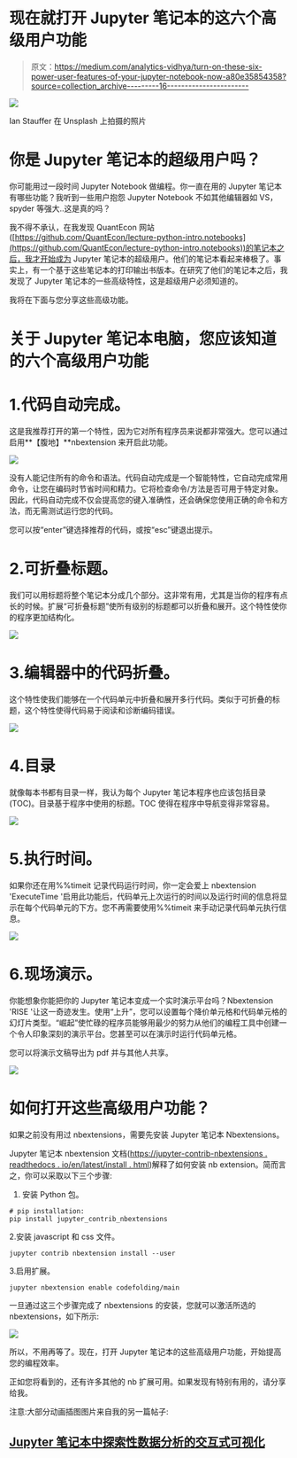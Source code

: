 # 现在就打开 Jupyter 笔记本的这六个高级用户功能

> 原文：<https://medium.com/analytics-vidhya/turn-on-these-six-power-user-features-of-your-jupyter-notebook-now-a80e35854358?source=collection_archive---------16----------------------->

![](img/d6a8e63ce08cdbb5f511c43ff3ecffb1.png)

Ian Stauffer 在 Unsplash 上拍摄的照片

# 你是 Jupyter 笔记本的超级用户吗？

你可能用过一段时间 Jupyter Notebook 做编程。你一直在用的 Jupyter 笔记本有哪些功能？我听到一些用户抱怨 Jupyter Notebook 不如其他编辑器如 VS，spyder 等强大..这是真的吗？

我不得不承认，在我发现 QuantEcon 网站([https://github.com/QuantEcon/lecture-python-intro.notebooks](https://github.com/QuantEcon/lecture-python-intro.notebooks))的笔记本之后，我才开始成为 Jupyter 笔记本的超级用户。他们的笔记本看起来棒极了。事实上，有一个基于这些笔记本的打印输出书版本。在研究了他们的笔记本之后，我发现了 Jupyter 笔记本的一些高级特性，这是超级用户必须知道的。

我将在下面与您分享这些高级功能。

# 关于 Jupyter 笔记本电脑，您应该知道的六个高级用户功能

# 1.代码自动完成。

这是我推荐打开的第一个特性，因为它对所有程序员来说都非常强大。您可以通过启用**【腹地】**nbextension 来开启此功能。

![](img/b48797071e833f472e92522e3575b0ff.png)

没有人能记住所有的命令和语法。代码自动完成是一个智能特性，它自动完成常用命令，让您在编码时节省时间和精力。它将检查命令/方法是否可用于特定对象。因此，代码自动完成不仅会提高您的键入准确性，还会确保您使用正确的命令和方法，而无需测试运行您的代码。

您可以按“enter”键选择推荐的代码，或按“esc”键退出提示。

# 2.可折叠标题。

我们可以用标题将整个笔记本分成几个部分。这非常有用，尤其是当你的程序有点长的时候。扩展“可折叠标题”使所有级别的标题都可以折叠和展开。这个特性使你的程序更加结构化。

![](img/3b503b9f86eb5a346ee3ac2b9757ff11.png)

# 3.编辑器中的代码折叠。

这个特性使我们能够在一个代码单元中折叠和展开多行代码。类似于可折叠的标题，这个特性使得代码易于阅读和诊断编码错误。

![](img/fa7f898e2d8dbeb3ff292a0409732fad.png)

# 4.目录

就像每本书都有目录一样，我认为每个 Jupyter 笔记本程序也应该包括目录(TOC)。目录基于程序中使用的标题。TOC 使得在程序中导航变得非常容易。

![](img/a7d8b93bcb5dfe92039f47dd14b75f0d.png)

# 5.执行时间。

如果你还在用%%timeit 记录代码运行时间，你一定会爱上 nbextension 'ExecuteTime '启用此功能后，代码单元上次运行的时间以及运行时间的信息将显示在每个代码单元的下方。您不再需要使用%%timeit 来手动记录代码单元执行信息。

![](img/b850fb6c71cc4a24656a903429808316.png)

# 6.现场演示。

你能想象你能把你的 Jupyter 笔记本变成一个实时演示平台吗？Nbextension 'RISE '让这一奇迹发生。使用“上升”，您可以设置每个降价单元格和代码单元格的幻灯片类型。“崛起”使忙碌的程序员能够用最少的努力从他们的编程工具中创建一个令人印象深刻的演示平台。您甚至可以在演示时运行代码单元格。

您可以将演示文稿导出为 pdf 并与其他人共享。

![](img/de4d28e3e24041d0d7c30e6a44ca0c24.png)

# 如何打开这些高级用户功能？

如果之前没有用过 nbextensions，需要先安装 Jupyter 笔记本 Nbextensions。

Jupyter 笔记本 nbextension 文档([https://jupyter-contrib-nbextensions . readthedocs . io/en/latest/install . html](https://jupyter-contrib-nbextensions.readthedocs.io/en/latest/install.html))解释了如何安装 nb extension。简而言之，你可以采取以下三个步骤:

1.  安装 Python 包。

```
# pip installation: 
pip install jupyter_contrib_nbextensions
```

2.安装 javascript 和 css 文件。

```
jupyter contrib nbextension install --user
```

3.启用扩展。

```
jupyter nbextension enable codefolding/main
```

一旦通过这三个步骤完成了 nbextensions 的安装，您就可以激活所选的 nbextensions，如下所示:

![](img/46ecad659f368ebbf1f10c5afa7889a3.png)

所以，不用再等了。现在，打开 Jupyter 笔记本的这些高级用户功能，开始提高您的编程效率。

正如您将看到的，还有许多其他的 nb 扩展可用。如果发现有特别有用的，请分享给我。

注意:大部分动画插图图片来自我的另一篇帖子:

## [Jupyter 笔记本中探索性数据分析的交互式可视化](/@ppeng08/interactive-visualization-for-exploratory-data-analysis-in-jupyter-notebook-adc826e1e76a?source=friends_link&sk=222682550f11d7120c3eacc5f4b77dbe)